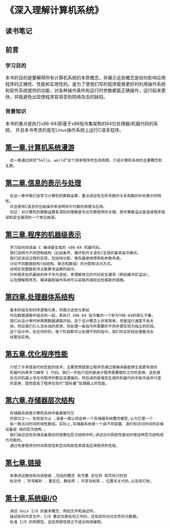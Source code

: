 《深入理解计算机系统》
=======================================================================================================
   读书笔记
-----------------------------------------
## 前言
### 学习目的
  本书的目的是要解释所有计算机系统的本质概念，并展示这些概念是如何影响应用程序的正确性、性能和实用性的。是为了使我们写的程序能够更好的利用操作系统和软件系统提供的功能，对各种操作条件和运行时参数都能正确操作，运行起来更快，并能避免出现使程序容易受到网络攻击的缺陷。
### 背景知识
  本书的重点是执行x86-64(即基于x86指令集架构的64位处理器)机器代码的系统。
  并且本书考虑的是在Linux操作系统上运行C语言程序。
  
## [第一章.计算机系统漫游](https://github.com/sunhaofeng2001/-/blob/master/%E7%AC%AC%E4%B8%80%E7%AB%A0.md)   
      这一章通过研究“hello，world”这个简单程序的生命周期，介绍计算机系统的主要概念和主题。




## [第二章.信息的表示与处理](https://github.com/sunhaofeng2001/-/blob/master/%E7%AC%AC%E4%BA%8C%E7%AB%A0.md)
      在这一章中我们会学习计算机的算数运算，重点讲述有无符号数的关系和数的补码表示的特性。
      并且使用C语言的位级操作来说明布尔代数的原理与应用。
      切记：对计算机的算数运算有深刻的理解是写出可靠程序的关键。其中算数溢出是造成程序错误和安全漏洞的一个常见根源。

  
## [第三章.程序的机器级表示](https://github.com/sunhaofeng2001/-/blob/master/%E7%AC%AC%E4%B8%89%E7%AB%A0.md)
      学习如何阅读由 C 编译器生成的 x86-64 机器代码。  
      我们说明为不同控制结构（比如条件、循环和开关语句)生成的基本指令模式。  
      我们还讲述过程的实现，包括栈分配、寄存器使用惯例和参数传递。  
      讨论不同数据结构(如结构、联合和数组）的分配和访问方式。  
      说明实现整数和浮点数算术运算的指令。
      分析程序在机器级的样子作为途径，来理解常见的代码安全漏洞（例如缓冲区溢出），  
      以及理解程序员、编译器和操作系统可以采取的减轻这些威胁的措施。

## [第四章.处理器体系结构](https://github.com/sunhaofeng2001/-/blob/master/%E7%AC%AC%E5%9B%9B%E7%AB%A0.md)
      基本的组合和时序逻辑元素，并展示这些元素如
      何在数据通路中组合到一起，来执行 X86-64 指令集的一个称为Y86-64的简化子集。
      我们从设计单时钟周期数据通路开始。这个设计概念上非常简单，但是运行速度不会太
      快。然后我们引人流水线的思想，将处理一条指令所需要的不同步骤实现为独立的阶段。
      这个设计中，在任何时刻，每个阶段都可以处理不同的指令。我们的五阶段处理器流水
      线更加实用。

## [第五章.优化程序性能](https://github.com/sunhaofeng2001/-/blob/master/%E7%AC%AC%E4%BA%94%E7%AB%A0.md)  
      介绍了许多提高代码性能的技术，主要思想就是让程序员通过使编译器能够生成更有效的
      机器代码来学习编写 C 代码。我们一开始介绍的是减少程序需要做的工作的变换，这些是
      在任何机器上写任何程序时都应该遵循的。然后讲的是增加生成的机器代码中指令级并行度
      的变换，因而提高了程序在现代“超标量”处理器上的性能。
      
## [第六章.存储器层次结构](https://github.com/sunhaofeng2001/-/blob/master/%E7%AC%AC%E5%85%AD%E7%AB%A0.md)  
      存储器系统是计算机系统中最直接可见
      的部分之一。到目前为止 ,读者一直认同这样一个存储器系统概念模型,认为它是一个
      有一致访问时间的线性数组。实际上,存储器系统是一个由不同容量、造价和访问时间的存储设备组 成的层次结构 。
      我们描述这些存储设备是如何放置在层次结构中的,讲述访问局部性是如何使这种层次结构成为可能的。
      通过改善程序的时间局部性和空间局部性来提高应用程序的性能。
      
## [第七章.链接](https://github.com/sunhaofeng2001/-/blob/master/%E7%AC%AC%E4%B8%83%E7%AB%A0.md)  
      本章讲述静态和动态链接 ,包括的概念 有可重 定位的 和可执行的目
      标文件 、符号解析 、重定位、静态库 、共享目标库 、位置无关代码,以及库打桩。
## [第十章.系统级I/O](https://github.com/sunhaofeng2001/-/blob/master/%E7%AC%AC%E5%8D%81%E7%AB%A0.md)
      讲述 Unix I/O 的基本概念，例如文件和描述符。
      描述如何共享文件，I/O 重定向是如何工作的，还有如何访问文件的元数据。
      标准 I/O 的局限性，这些局限性使之不适合网络编程。
